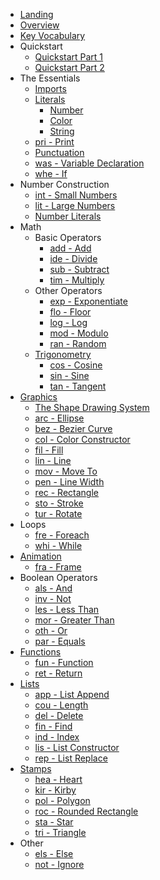- [Landing](README.md)
- [Overview](Overview.md)
- [Key Vocabulary](Glossary.md)
- Quickstart
    - [Quickstart Part 1](Quickstart_1.md)
    - [Quickstart Part 2](Quickstart_2.md)
- The Essentials
    - [Imports](Imports.md)
    - [Literals](Literals.md)
        - [Number](Literals.md#numbers)
        - [Color](Literals.md#colors)
        - [String](Literals.md#strings)
    - [pri - Print](Print.md)
    - [Punctuation](Punctuation.md)
    - [was - Variable Declaration](Variable.md)
    - [whe - If](If.md)
- Number Construction
    - [int - Small Numbers](Int.md)
    - [lit - Large Numbers](Lit.md)
    - [Number Literals](Literals.md#numbers)
- Math
    - Basic Operators
        - [add - Add](Add.md)
        - [ide - Divide](Divide.md)
        - [sub - Subtract](Subtract.md)
        - [tim - Multiply](Multiply.md)
    - Other Operators
        - [exp - Exponentiate](Exponentiate.md)
        - [flo - Floor](Floor.md)
        - [log - Log](Log.md)
        - [mod - Modulo](Modulo.md)
        - [ran - Random](Random.md)
    - [Trigonometry](Imports.md#tri-trigonometry)
        - [cos - Cosine](Cosine.md)
        - [sin - Sine](Sine.md)
        - [tan - Tangent](Tangent.md)
- [Graphics](Imports.md#gra-graphics)
    - [The Shape Drawing System](ShapeDrawing.md)
    - [arc - Ellipse](Ellipse.md)
    - [bez - Bezier Curve](Bezier.md)
    - [col - Color Constructor](Color.md)
    - [fil - Fill](Fill.md)
    - [lin - Line](Line.md)
    - [mov - Move To](MoveTo.md)
    - [pen - Line Width](LineWidth.md)
    - [rec - Rectangle](Rectangle.md)
    - [sto - Stroke](Stroke.md)
    - [tur - Rotate](Rotate.md)
- Loops
    - [fre - Foreach](Foreach.md)
    - [whi - While](While.md)
- [Animation](Imports.md#fra-animation)
    - [fra - Frame](Frame.md)
- Boolean Operators
    - [als - And](And.md)
    - [inv - Not](Not.md)
    - [les - Less Than](LessThan.md)
    - [mor - Greater Than](GreaterThan.md)
    - [oth - Or](Or.md)
    - [par - Equals](Comparison.md)
- [Functions](Imports.md#fun-functions)
    - [fun - Function](Function.md)
    - [ret - Return](Return.md)
- [Lists](Imports.md#lis-lists)
    - [app - List Append](Append.md)
    - [cou - Length](Length.md)
    - [del - Delete](Delete.md)
    - [fin - Find](Find.md)
    - [ind - Index](Index.md)
    - [lis - List Constructor](List.md)
    - [rep - List Replace](Replace.md)
- [Stamps](Imports.md#tam-stamps)
    - [hea - Heart](Heart.md)
    - [kir - Kirby](Kirby.md)
    - [pol - Polygon](Polygon.md)
    - [roc - Rounded Rectangle](RoundedRectangle.md)
    - [sta - Star](Star.md)
    - [tri - Triangle](Triangle.md)
- Other
    - [els - Else](Else.md)
    - [not - Ignore](Ignore.md)
